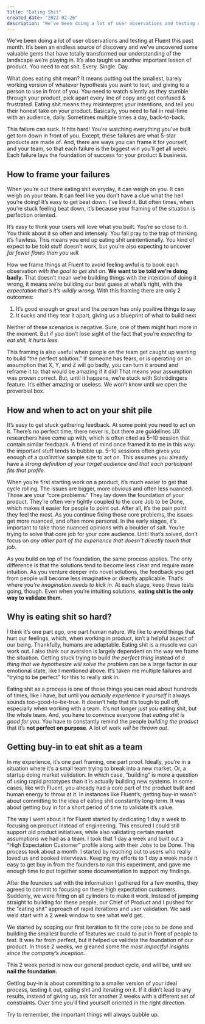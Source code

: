 ```yaml
---
title: "Eating Shit"
created_date: "2022-02-26"
description: "We’ve been doing a lot of user observations and testing at Fluent this past month and it's reminded us of an important lesson in product. You need to eat shit. Every. Day."
---
```


We’ve been doing a lot of user observations and testing at Fluent this past month. It’s been an endless source of discovery and we’ve uncovered some valuable gems that have totally transformed our understanding of the landscape we’re playing in. It’s also taught us another important lesson of product. You need to eat shit. Every. Single. Day.

What does eating shit mean? It means putting out the smallest, barely working version of whatever hypothesis you want to test, and giving to a person to use in front of you. You need to watch silently as they stumble through your product, pick apart every line of copy and get confused & frustrated. Eating shit means they misinterpret your intentions, and tell you their honest take on your product. Basically, you need to fail in real-time with an audience, daily. Sometimes multiple times a day, back-to-back.

This failure can suck. It hits hard! You’re watching everything you’ve built get torn down in front of you. Except, these failures are what 5-star products are made of. And, there are ways you can frame it for yourself, and your team, so that each failure is the biggest win you’ll get all week. Each failure lays the foundation of success for your product & business.

## How to frame your failures

When you’re out there eating shit everyday, it can weigh on you. It can weigh on your team. It can feel like you don’t have a clue what the hell you’re doing! It’s easy to get beat down. I’ve lived it. But often times, when you’re stuck feeling beat down, it’s because your framing of the situation is perfection oriented.

It’s easy to think your users will love what you built. You’re so close to it. You think about it so often and intensely. You fall pray to the trap of thinking it’s flawless. This means you end up eating shit unintentionally. You kind of expect to be told stuff doesn’t work, but you’re also expecting to uncover _far fewer flaws than you will._

How we frame things at Fluent to avoid feeling awful is to book each observation _with the goal to get shit on_. **We want to be told we’re doing badly.** That doesn’t mean we’re building things with the intention of doing it wrong, it means we’re building our best guess at what’s right, with the _expectation that’s it’s wildly wrong_. With this framing there are only 2 outcomes:

1. It’s good enough or great and the person has only positive things to say
2. It sucks and they tear it apart, giving us a blueprint of what to build next

Neither of these scenarios is negative. Sure, one of them might hurt more in the moment. But if you don’t lose sight of the fact that you’re _expecting to eat shit, it hurts less._

This framing is also useful when people on the team get caught up wanting to build “the perfect solution.” If someone has fears, or is operating on an assumption that X, Y, and Z will go badly, you can turn it around and reframe it to: that would be amazing if it did! That means your assumption was proven correct. But, until it happens, we’re stuck with Schrödingers feature. It’s either amazing or useless. We won’t know until we open the proverbial box.

## How and when to act on your shit pile

It’s easy to get stuck gathering feedback. At some point you need to act on it. There’s no perfect time, there never is, but there are guidelines UX researchers have come up with, which is often cited as 5–10 session that contain similar feedback. A friend of mind once framed it to me in this way: the important stuff tends to bubble up. 5–10 sessions often gives you enough of a _qualitative_ sample size to act on. This assumes you already have a _strong definition of your target audience and that each participant fits that profile._

When you’re first starting work on a product, it’s much easier to get that cycle rolling. The issues are bigger, more obvious and often less nuanced. Those are your “core problems.” They lay down the foundation of your product. They’re often very tightly coupled to the core Job to be Done, which makes it easier for people to point out. After all, it’s the pain point they feel the most. As you continue fixing those core problems, the issues get more nuanced, and often more personal. In the early stages, it’s important to take those nuanced opinions with a boulder of salt. You’re trying to solve that core job for your core audience. Until that’s solved, don’t focus on _any other part of the experience that doesn’t directly touch that job_.

As you build on top of the foundation, the same process applies. The only difference is that the solutions tend to become less clear and require more intuition. As you venture deeper into novel solutions, the feedback you get from people will become less imaginative or directly applicable. That’s where _you’re imagination_ _needs to kick in._ At each stage, keep these tests going, though. Even when you’re intuiting solutions, **eating shit is the only way to validate them.**

## Why is eating shit so hard?

I think it’s one part ego, one part human nature. We like to avoid things that hurt our feelings, which, when working in product, isn’t a helpful aspect of our being. Thankfully, humans are adaptable. Eating shit is a muscle we can work out. I also think our aversion is largely dependent on the way we frame the situation. Getting stuck trying to build _the perfect thing_ instead of _a thing that we hypothesize will solve the problem_ can be a large factor in our emotional state, like I mentioned above. It’s taken me multiple failures and “trying to be perfect” for this to really sink in.

Eating shit as a process is one of those things you can read about hundreds of times, like I have, but until you _actually experience it yourself_ it always sounds too-good-to-be-true. It doesn’t help that it’s tough to pull off, especially when working with a team. It’s not longer just you eating shit, but the whole team. And, you have to convince everyone that _eating shit is good for you_. You have to constantly remind the people _building the product_ that it’s **not perfect on purpose**. A lot of work _will be thrown out_.

## Getting buy-in to eat shit as a team

In my experience, it’s one part framing, one part proof. Ideally, you’re in a situation where it’s a small team trying to break into a new market. Or, a startup doing market validation. In which case, “building” is more a question of using rapid prototypes than it is actually building new systems. In some cases, like with Fluent, you already had a core part of the product built and human energy to throw at it. In instances like Fluent’s, getting buy-in wasn’t about committing to the idea of eating shit constantly long-term. It was about getting buy in for a short period of time to validate it’s value.

The way I went about it for Fluent started by dedicating 1 day a week to focusing on product instead of engineering. This ensured I could still support old product initiatives, while also validating certain market assumptions we had as a team. I took that 1 day a week and built out a “High Expectation Customer” profile along with their Jobs to be Done. This process took about a month. I started by reaching out to users who really loved us and booked interviews. Keeping my efforts to 1 day a week made it easy to get buy in from the founders to run this experiment, and gave me enough time to put together some documentation to support my findings.

After the founders sat with the information I gathered for a few months, they agreed to commit to focusing on these high expectation customers. Suddenly, we were firing on all cylinders to make it work. Instead of jumping straight to building for these people, our Chief of Product and I pushed for the “eating shit” approach of rapid iterations and user validation. We said we’d start with a 2 week window to see what we’d get.

We started by scoping our first iteration to fit the core jobs to be done and building the smallest bundle of features we could to put in front of people to test. It was far from perfect, but it helped us validate the foundation of our product. In those 2 weeks, we gleaned some the _most impactful insights since the company’s inception_.

This 2 week period is now our general product cycle, and will be, until we **nail the foundation.**

Getting buy-in is about committing to a smaller version of your ideal process, testing it out, eating shit and iterating on it. If it didn’t lead to any results, instead of giving up, ask for another 2 weeks with a different set of constraints. Over time you’ll find yourself oriented in the right direction.

Try to remember, the important things will always bubble up.
